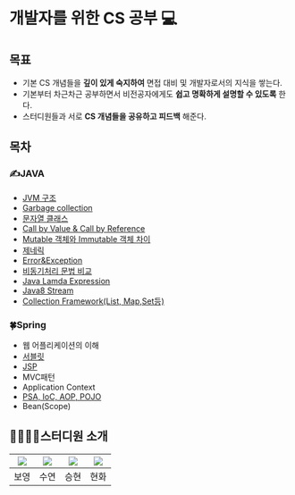 # 개발자를 위한 CS 공부 💻 #
## 목표

- 기본 CS 개념들을 **깊이 있게 숙지하여** 면접 대비 및 개발자로서의 지식을 쌓는다.
- 기본부터 차근차근 공부하면서 비전공자에게도 **쉽고 명확하게 설명할 수 있도록** 한다.
- 스터디원들과 서로 **CS 개념들을 공유하고 피드백** 해준다.

## 목차
 ### ✍JAVA
  - [JVM 구조](https://github.com/Tech-Stack-Tree/Tech-Stack/blob/main/Computer_Science/Java/%ED%98%84%EB%B3%B4%EC%98%81/JVM%20%26%20%EB%A9%94%EB%AA%A8%EB%A6%AC%EA%B5%AC%EC%A1%B0.md)
  - [Garbage collection](../Computer_Science/JAVA_승현/GC.md)
  - [문자열 클래스](../Computer_Science/JAVA_승현/문자열클래스.md)
  - [Call by Value & Call by Reference](https://github.com/Tech-Stack-Tree/Tech-Stack/blob/main/Computer_Science/JAVA_%EC%8A%B9%ED%98%84/Call%20By%20Value%20%26%20Call%20by%20Reference.md)
  - [Mutable 객체와 Immutable 객체 차이](../Computer_Science/Java/현보영/Immutable객체와mutable객체.md)
  - [제네릭](https://github.com/Tech-Stack-Tree/Tech-Stack/blob/main/Computer_Science/Java/%ED%98%84%ED%99%94/2%EC%A3%BC%EC%B0%A8.md)
  - [Error&Exception](../Computer_Science/Java/수연/Error&Exception.md)
  - [비동기처리 문법 비교](../Computer_Science/Java/현보영/비동기처리문법비교.md)
  - [Java Lamda Expression](../Computer_Science/Java/현화/3주차.md)
  - [Java8 Stream](../Computer_Science/Java/수연/자바스트림(stream).md)
  - [Collection Framework(List, Map,Set등)](../Computer_Science/JAVA_승현/Collection_Framework.md)
 ### 🍀Spring
  - 웹 어플리케이션의 이해
  - [서블릿](../Computer_Science/Java/현화/4주차(서블릿).md)
  - [JSP](../Computer_Science/JAVA_승현/JSP.md)
  - MVC패턴
  - Application Context
  - [PSA, IoC, AOP, POJO](../Computer_Science/JAVA_승현/POJO.md)
  - Bean(Scope)
    

## 👩‍💼👩‍💻스터디원 소개

|[![](https://github.com/BoyoungHyeon.png?width=200px)](https://github.com/BoyoungHyeon)|[![](https://github.com/suyeonChoi7807.png?width=200px)](https://github.com/suyeonChoi7807) |[![](https://github.com/kaily22.png?width=200px)](https://github.com/kaily22) | [![](https://github.com/crunky78.png?width=200px)](https://github.com/crunky78)|
|:---:|:---:|:---:|:---:|
| 보영 | 수연 | 승현 | 현화 |
